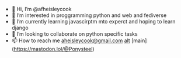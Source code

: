 - 👋 Hi, I’m @afheisleycook
- 👀 I’m interested in proggramming python and web and fediverse 
- 🌱 I’m currently learning javascirptm mto experct and hoping to learn django
- 💞️ I’m looking to collaborate on python specific tasks
- 📫 How to reach me aheisleycook@gmail.com 
[alt](https://eldritch.cafe/@steelangelpony)
[main]
(https://mastodon.lol/@Ponysteel)
<!---
afheisleycook/afheisleycook is a ✨ special ✨ repository because its `README.md` (this file) appears on your GitHub profile.
You can click the Preview link to take a look at your changes.
--->
